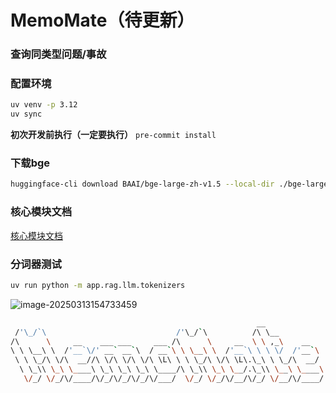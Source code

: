 # MemoMate（待更新）

### 查询同类型问题/事故

### 配置环境

```bash
uv venv -p 3.12
uv sync
```

**初次开发前执行（一定要执行）**
`pre-commit install`

### 下载bge

```bash
huggingface-cli download BAAI/bge-large-zh-v1.5 --local-dir ./bge-large-zh-v1.5
```

### 核心模块文档

[核心模块文档](https://memo-docs.daojichang.eu.org/develop/core-modules.html)


### 分词器测试

```bash
uv run python -m app.rag.llm.tokenizers
```

![image-20250313154733459](https://cdn.jsdelivr.net/gh/daojiAnime/cdn@master/img/image-20250313154733459.png)


```bash
                                                       __
 /'\_/`\                             /'\_/`\          /\ \__
/\      \     __    ___ ___     ___ /\      \     __  \ \ ,_\    __
\ \ \__\ \  /'__`\/' __` __`\  / __`\ \ \__\ \  /'__`\ \ \ \/  /'__`\
 \ \ \_/\ \/\  __//\ \/\ \/\ \/\ \L\ \ \ \_/\ \/\ \L\.\_\ \ \_/\  __/
  \ \_\\ \_\ \____\ \_\ \_\ \_\ \____/\ \_\\ \_\ \__/.\_\\ \__\ \____\
   \/_/ \/_/\/____/\/_/\/_/\/_/\/___/  \/_/ \/_/\/__/\/_/ \/__/\/____/
```
